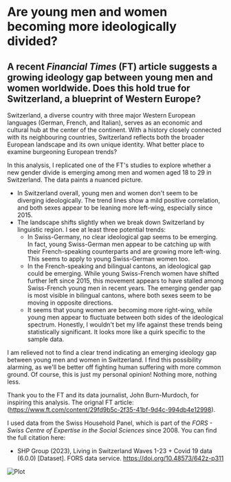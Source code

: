 # Are young men and women becoming more ideologically divided?

## A recent _Financial Times_ (FT) article suggests a growing ideology gap between young men and women worldwide. Does this hold true for Switzerland, a blueprint of Western Europe?

Switzerland, a diverse country with three major Western European languages (German, French, and Italian), serves as an economic and cultural hub at the center of the continent. With a history closely connected with its neighbouring countries, Switzerland reflects both the broader European landscape and its own unique identity. What better place to examine burgeoning European trends?

In this analysis, I replicated one of the FT's studies to explore whether a new gender divide is emerging among men and women aged 18 to 29 in Switzerland. The data paints a nuanced picture. 

* In Switzerland overall, young men and women don't seem to be diverging ideologically. The trend lines show a mild positive correlation, and both sexes appear to be leaning more left-wing, especially since 2015.
* The landscape shifts slightly when we break down Switzerland by linguistic region. I see at least three potential trends:
  * In Swiss-Germany, no clear ideological gap seems to be emerging. In fact, young Swiss-German men appear to be catching up with their French-speaking counterparts and are growing more left-wing. This seems to apply to young Swiss-German women too.
  * In the French-speaking and bilingual cantons, an ideological gap could be emerging. While young Swiss-French women have shifted further left since 2015, this movement appears to have stalled among Swiss-French young men in recent years. The emerging gender gap is most visible in bilingual cantons, where both sexes seem to be moving in opposite directions.
  * It seems that young women are becoming more right-wing, while young men appear to fluctuate between both sides of the ideological spectrum. Honestly, I wouldn't bet my life against these trends being statistically significant. It looks more like a quirk specific to the sample data.

I am relieved not to find a clear trend indicating an emerging ideology gap between young men and women in Switzerland. I find this possibility alarming, as we'll be better off fighting human suffering with more common ground. Of course, this is just my personal opinion! Nothing more, nothing less.

Thank you to the FT and its data journalist, John Burn-Murdoch, for inspiring this analysis. The orignal FT article: (https://www.ft.com/content/29fd9b5c-2f35-41bf-9d4c-994db4e12998).

I used data from the Swiss Household Panel, which is part of the _FORS - Swiss Centre of Expertise in the Social Sciences_ since 2008. You can find the full citation here:
* SHP Group (2023), Living in Switzerland Waves 1-23 + Covid 19 data (6.0.0) [Dataset]. FORS data service. https://doi.org/10.48573/642z-p311

![Plot](https://github.com/Dunadan1997/ad-hoc-pol-youth-ideological-gap/blob/main/Pol_YouthIdeologicalGap_20240128_ve02.jpeg)
